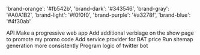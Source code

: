 'brand-orange': '#fb542b',
'brand-dark': '#343546',
'brand-gray': '#A0A1B2',
'brand-light': '#f0f0f0',
'brand-purple': '#a3278f',
'brand-blue': '#4f30ab'


API
Make a progressive web app
Add additional verbiage on the show page to promote my promo code
Add service provider for BAT price
Run sitemap generation more consistently
Program logic of twitter bot